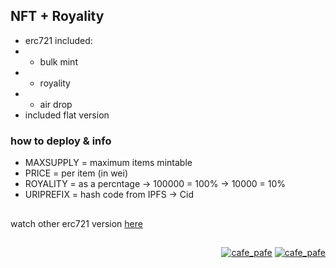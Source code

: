 ## NFT + Royality
- erc721 included:
- - bulk mint
- - royality
- - air drop
- included flat version

### how to deploy & info
- MAXSUPPLY = maximum items mintable
- PRICE = per item (in wei)
- ROYALITY = as a percntage -> 100000 = 100% -> 10000 = 10% 
- URIPREFIX = hash code from IPFS -> Cid

##

watch other erc721 version [here](https://github.com/mosi-sol/erc721)

##

<p align="right"> 
  <a href="https://github.com/mosi-sol/erc721" target="blank">
  <img src="https://img.shields.io/badge/Ver-0.5-blue?style=flat" alt="cafe_pafe" /></a>
  <a href="https://github.com/mosi-sol/erc721" target="blank">
  <img src="https://img.shields.io/badge/License-MIT-lime?style=flat" alt="cafe_pafe" /></a>
</p>
